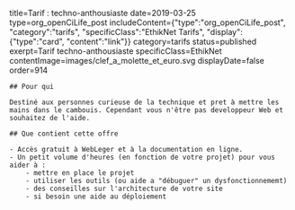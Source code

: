 title=Tarif : techno-anthousiaste
date=2019-03-25
type=org_openCiLife_post
includeContent={"type":"org_openCiLife_post", "category":"tarifs", "specificClass":"EthikNet Tarifs", "display":{"type":"card", "content":"link"}}
category=tarifs
status=published
exerpt=Tarif techno-anthousiaste
specificClass=EthikNet
contentImage=images/clef_a_molette_et_euro.svg
displayDate=false
order=914
~~~~~~
## Pour qui

Destiné aux personnes curieuse de la technique et pret à mettre les mains dans le cambouis. Cependant vous n'être pas developpeur Web et souhaitez de l'aide.

## Que contient cette offre

- Accès gratuit à WebLeger et à la documentation en ligne.
- Un petit volume d'heures (en fonction de votre projet) pour vous aider à : 
    - mettre en place le projet
    - utiliser les outils (ou aide a "débuguer" un dysfonctionnememt)
    - des conseilles sur l'architecture de votre site
    - si besoin une aide au déploiement